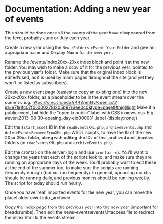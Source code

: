 # Documentation: Adding a new year of events

This should be done once all the events of the year have disappeared from the feed, probably June or July each year.

Create a new year using the `New->Folders->Event Year Folder` and give an appropriate name and Display Name for the new year.

Rename the /events/index20xx-20xx index block and point it at the new folder. You may wish to make a copy of it for the previous year, pointed to the previous year's folder. Make sure that the original index block is edited/used, as it is used by many pages throughout the site (and yet they won't be listed as subscribers).

Create a new event page (easiest to copy an existing one) into the new 20xx-20xx folder, as a placeholder to be in the event stream over the summer.
E.g. https://cms.slc.edu:8443/entity/open.act?id=e7fe1fc07f000002781205b87e3ee0c0&type=page&#highlight
Make it a public event, but hide the "open to public" label with CSS in news.css:
E.g. #event2013-08-30-opening_day-eid000001 .label {display:none;}

Edit the `$start_asset` ID in the `readEventsXML.php`, `archiveEvents.php` and `deleteEventsRemovedFromXML.php` WSDL scripts, to have the ID of the new 20xx-20xx folder, along with editing the IDs of the _archived and _inactive folders (in `readEventsXML.php` and `archiveEvents.php`).

Edit the crontab on the server (login and use `crontab -e`). You'll want to change the years that each of the scripts look to, and make sure they are running on appropriate days of the week. You'll probably want to edit these at the end of the summer too, to make sure the scripts are running frequently enough (but not too frequently). In general, upcoming months should be running daily, and previous months should be running weekly. The script for today should run hourly.

Once you have 'real' imported events for the new year, you can move the placeholder event into _archived.

Copy the index page from the previous year into the new year (important for breadcrumbs). Then edit the news-events/events/.htaccess file to redirect the index.html to the events stream.

